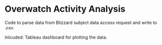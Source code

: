 # Overwatch Activity Analysis
Code to parse data from Blizzard subject data access request and write to .csv.

Inlcuded: Tableau dashboard for plotting the data.
